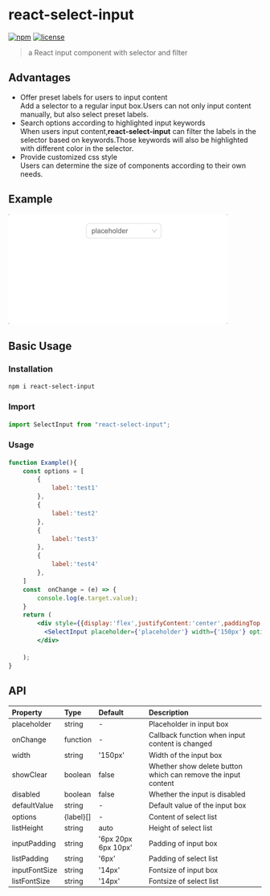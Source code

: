 # react-select-input
[![npm](https://img.shields.io/badge/npm-v0.1.0-orange)](https://www.npmjs.com/package/react-select-input)
[![license](https://img.shields.io/badge/license-MIT-blue)](https://github.com/Swelldg/react-select-input/blob/master/license)
> a React input component with selector and filter

## Advantages
- Offer preset labels for users to input content  
  Add a selector to a regular input box.Users can not only input content manually, but also select preset labels.
- Search options according to highlighted input keywords   
  When users input content,**react-select-input** can filter the labels in the selector based on keywords.Those keywords will also be highlighted with different color in the selector.
- Provide customized css style  
  Users can determine the size of components according to their own needs.
 
 ## Example
![demo](/demo.gif)

## Basic Usage
### Installation
```
npm i react-select-input
```
### Import
```jsx
import SelectInput from "react-select-input";
```
### Usage
```jsx
function Example(){
    const options = [
        {
            label:'test1'
        },
        {
            label:'test2'
        },
        {
            label:'test3'
        },
        {
            label:'test4'
        },
    ]
    const  onChange = (e) => {
        console.log(e.target.value);
    }
    return (
        <div style={{display:'flex',justifyContent:'center',paddingTop:'200px'}}>
          <SelectInput placeholder={'placeholder'} width={'150px'} options={options} onChange={onChange} showClear />
        </div>

    );
}
```
## API
| Property | Type | Default | Description |
| :--- | :--- | :--- | :--- |
| placeholder | string | - | Placeholder in input box |
| onChange | function | - | Callback function when input content is changed |
| width | string | '150px' | Width of the input box |
| showClear | boolean | false | Whether show delete button which can remove the input content  |
| disabled | boolean | false | Whether the input is disabled  |
| defaultValue | string | - | Default value of the input box  |
| options | {label}[] | - | Content of select list |
| listHeight | string | auto | Height of select list |
| inputPadding | string | '6px 20px 6px 10px' | Padding of input box |
| listPadding | string | '6px' | Padding of select list |
| inputFontSize | string | '14px' | Fontsize of input box |
| listFontSize | string | '14px' | Fontsize of select list |
